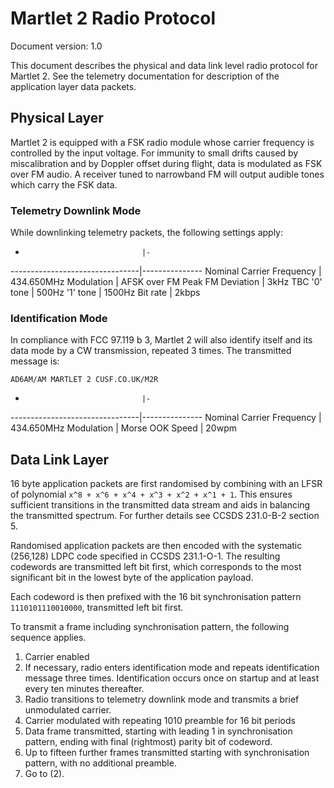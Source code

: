 # Martlet 2 Radio Protocol

Document version: 1.0

This document describes the physical and data link level radio protocol for 
Martlet 2. See the telemetry documentation for description of the application 
layer data packets.

## Physical Layer

Martlet 2 is equipped with a FSK radio module whose carrier frequency is 
controlled by the input voltage. For immunity to small drifts caused by 
miscalibration and by Doppler offset during flight, data is modulated as FSK 
over FM audio. A receiver tuned to narrowband FM will output audible tones 
which carry the FSK data.

### Telemetry Downlink Mode

While downlinking telemetry packets, the following settings apply:


-                               |- 
--------------------------------|---------------
Nominal Carrier Frequency       | 434.650MHz
Modulation                      | AFSK over FM
Peak FM Deviation               | 3kHz TBC
'0' tone                        | 500Hz
'1' tone                        | 1500Hz
Bit rate                        | 2kbps


### Identification Mode

In compliance with FCC 97.119 b 3, Martlet 2 will also identify itself and its 
data mode by a CW transmission, repeated 3 times. The transmitted message is:

    AD6AM/AM MARTLET 2 CUSF.CO.UK/M2R


-                               |-
--------------------------------|---------------
Nominal Carrier Frequency       | 434.650MHz
Modulation                      | Morse OOK
Speed                           | 20wpm


## Data Link Layer

16 byte application packets are first randomised by combining with an LFSR of 
polynomial `x^8 + x^6 + x^4 + x^3 + x^2 + x^1 + 1`. This ensures sufficient 
transitions in the transmitted data stream and aids in balancing the 
transmitted spectrum. For further details see CCSDS 231.0-B-2 section 5.

Randomised application packets are then encoded with the systematic (256,128) 
LDPC code specified in CCSDS 231.1-O-1. The resulting codewords are transmitted 
left bit first, which corresponds to the most significant bit in the lowest 
byte of the application payload.

Each codeword is then prefixed with the 16 bit synchronisation pattern 
`1110101110010000`, transmitted left bit first.

To transmit a frame including synchronisation pattern, the following sequence 
applies.

1. Carrier enabled
2. If necessary, radio enters identification mode and repeats identification 
   message three times. Identification occurs once on startup and at least 
   every ten minutes thereafter.
3. Radio transitions to telemetry downlink mode and transmits a brief 
   unmodulated carrier.
4. Carrier modulated with repeating 1010 preamble for 16 bit periods
5. Data frame transmitted, starting with leading 1 in synchronisation pattern,
   ending with final (rightmost) parity bit of codeword.
6. Up to fifteen further frames transmitted starting with synchronisation 
   pattern, with no additional preamble.
7. Go to (2).
